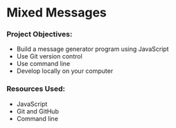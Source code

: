 # Mixed Messages

### Project Objectives:
- Build a message generator program using JavaScript
- Use Git version control
- Use command line
- Develop locally on your computer

### Resources Used:
- JavaScript
- Git and GitHub
- Command line
